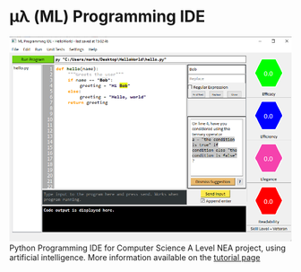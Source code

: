 # μλ (ML) Programming IDE
<img src="Tutorial/mainWindow.png" />
Python Programming IDE for Computer Science A Level NEA project, using artificial intelligence.
More information available on the <a href="https://htmlpreview.github.io/?https://github.com/starswap/MLProgrammingIDE/blob/main/Tutorial/tutorial.html">tutorial page</a>

